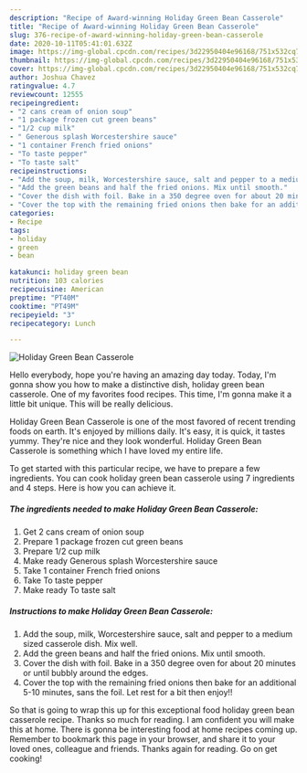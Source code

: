 ```yaml
---
description: "Recipe of Award-winning Holiday Green Bean Casserole"
title: "Recipe of Award-winning Holiday Green Bean Casserole"
slug: 376-recipe-of-award-winning-holiday-green-bean-casserole
date: 2020-10-11T05:41:01.632Z
image: https://img-global.cpcdn.com/recipes/3d22950404e96168/751x532cq70/holiday-green-bean-casserole-recipe-main-photo.jpg
thumbnail: https://img-global.cpcdn.com/recipes/3d22950404e96168/751x532cq70/holiday-green-bean-casserole-recipe-main-photo.jpg
cover: https://img-global.cpcdn.com/recipes/3d22950404e96168/751x532cq70/holiday-green-bean-casserole-recipe-main-photo.jpg
author: Joshua Chavez
ratingvalue: 4.7
reviewcount: 12555
recipeingredient:
- "2 cans cream of onion soup"
- "1 package frozen cut green beans"
- "1/2 cup milk"
- " Generous splash Worcestershire sauce"
- "1 container French fried onions"
- "To taste pepper"
- "To taste salt"
recipeinstructions:
- "Add the soup, milk, Worcestershire sauce, salt and pepper to a medium sized casserole dish. Mix well."
- "Add the green beans and half the fried onions. Mix until smooth."
- "Cover the dish with foil. Bake in a 350 degree oven for about 20 minutes or until bubbly around the edges."
- "Cover the top with the remaining fried onions then bake for an additional 5-10 minutes, sans the foil. Let rest for a bit then enjoy!!"
categories:
- Recipe
tags:
- holiday
- green
- bean

katakunci: holiday green bean 
nutrition: 103 calories
recipecuisine: American
preptime: "PT40M"
cooktime: "PT49M"
recipeyield: "3"
recipecategory: Lunch

---
```



![Holiday Green Bean Casserole](https://img-global.cpcdn.com/recipes/3d22950404e96168/751x532cq70/holiday-green-bean-casserole-recipe-main-photo.jpg)

Hello everybody, hope you're having an amazing day today. Today, I'm gonna show you how to make a distinctive dish, holiday green bean casserole. One of my favorites food recipes. This time, I'm gonna make it a little bit unique. This will be really delicious.

Holiday Green Bean Casserole is one of the most favored of recent trending foods on earth. It's enjoyed by millions daily. It's easy, it is quick, it tastes yummy. They're nice and they look wonderful. Holiday Green Bean Casserole is something which I have loved my entire life.




To get started with this particular recipe, we have to prepare a few ingredients. You can cook holiday green bean casserole using 7 ingredients and 4 steps. Here is how you can achieve it.

<!--inarticleads1-->

##### The ingredients needed to make Holiday Green Bean Casserole:

1. Get 2 cans cream of onion soup
1. Prepare 1 package frozen cut green beans
1. Prepare 1/2 cup milk
1. Make ready  Generous splash Worcestershire sauce
1. Take 1 container French fried onions
1. Take To taste pepper
1. Make ready To taste salt




<!--inarticleads2-->

##### Instructions to make Holiday Green Bean Casserole:

1. Add the soup, milk, Worcestershire sauce, salt and pepper to a medium sized casserole dish. Mix well.
1. Add the green beans and half the fried onions. Mix until smooth.
1. Cover the dish with foil. Bake in a 350 degree oven for about 20 minutes or until bubbly around the edges.
1. Cover the top with the remaining fried onions then bake for an additional 5-10 minutes, sans the foil. Let rest for a bit then enjoy!!




So that is going to wrap this up for this exceptional food holiday green bean casserole recipe. Thanks so much for reading. I am confident you will make this at home. There is gonna be interesting food at home recipes coming up. Remember to bookmark this page in your browser, and share it to your loved ones, colleague and friends. Thanks again for reading. Go on get cooking!
